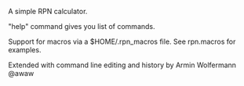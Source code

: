 A simple RPN calculator.

"help" command gives you list of commands.

Support for macros via a $HOME/.rpn_macros file. See rpn.macros for examples.

Extended with command line editing and history by Armin Wolfermann @awaw

